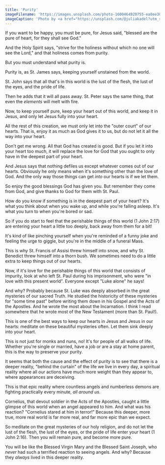 ```yaml
---
title: 'Purity'
imageFilename: 'https://images.unsplash.com/photo-1600464920755-ea8ee301fc99?ixlib=rb-1.2.1&ixid=MnwxMjA3fDB8MHxwaG90by1wYWdlfHx8fGVufDB8fHx8&auto=format&fit=crop&w=1039&q=80'
imageCaption: 'Photo by <a href="https://unsplash.com/@juliakadel?utm_source=unsplash&utm_medium=referral&utm_content=creditCopyText">Julia Kadel</a> on <a href="https://unsplash.com/?utm_source=unsplash&utm_medium=referral&utm_content=creditCopyText">Unsplash</a>'
---
```


If you want to be happy, you must be pure, for Jesus said, "blessed are the pure of heart, for they shall see God."

And the Holy Spirit says, "strive for the holiness without which no one will see the Lord," and that holiness comes from purity.

But you must understand what purity is.

Purity is, as St. James says, keeping yourself unstained from the world.

St. John says that all that's in this world is the lust of the flesh, the lust of the eyes, and the pride of life.

Then he adds that it will all pass away. St. Peter says the same thing, that even the *elements* will melt with fire.

Now, to keep yourself pure, keep your heart out of this world, and keep it in Jesus, and only let Jesus fully into your heart.

All the rest of this creation, we must only let into the "outer court" of our hearts. That is, enjoy it as much as God gives it to us, but do not let it all the way into your heart.

Don't get me wrong. All that God has created is good. But if you let it into your heart too much, it will replace the love for God that you ought to only have in the deepest part of your heart.

And Jesus says that nothing defiles us except whatever comes out of our hearts. Obviously he only means when it's something other than the love of God. And the only way those things can get *into* our hearts is if we let them.

So enjoy the good blessings God has given you. But remember they come from God, and give thanks to God for them with St. Paul.

How do you know if something is in the deepest part of your heart? It's what you think about when you wake up, and while you're falling asleep. It's what you turn to when you're bored or sad.

So if you do start to feel that the perishable things of this world (1 John 2:17) are entering your heart a little too deeply, back away from them for a bit!

It's kind of like pinching yourself when you're reminded of a funny joke and feeling the urge to giggle, but you're in the middle of a funeral Mass.

This is why St. Francis of Assisi threw himself into snow, and why St. Benedict threw himself into a thorn bush. We sometimes need to do a little extra to keep things out of our hearts.

Now, if it's love for the perishable things of this world that consists of impurity, look at who left St. Paul during his imprisonment, who were "in love with this present world". Everyone except "Luke alone" he says!

And why? Probably because St. Luke was deeply absorbed in the great mysteries of our sacred Truth. He studied the historicity of these mysteries for "some time past" before writing them down in his Gospel and the Acts of the Apostles. And he wrote the most about the Incarnation. I think I read somewhere that he wrote most of the New Testament (more than St. Paul!).

This is one of the best ways to keep our hearts in Jesus and Jesus in our hearts: meditate on these beautiful mysteries often. Let them sink deeply into your heart.

This is not just for monks and nuns, no! It's for people of all walks of life. Whether you're single or married, have a job or are a stay at home parent, this is the way to preserve your purity.

It seems that both the cause and the effect of purity is to see that there is a deeper reality, "behind the curtain" of the life we live in every day, a spiritual reality where all our actions have much more weight than they appear to, where appearances are deceiving.

This is that epic reality where countless angels and numberless demons are fighting practically every minute, *all around us*.

Cornelius, that devout soldier in the Acts of the Apostles, caught a little glimpse of this world when an angel appeared to him. And what was his reaction? "Cornelius stared at him in terror!" Because this deeper, more true, more real world is far more real, and far more epic than we expect.

So meditate on the great mysteries of our holy religion, and do not let the lust of the flesh, the lust of the eyes, or the pride of life enter your heart (1 John 2:16). Then you will remain pure, and become more pure.

You will be like the Blessed Virgin Mary and the Blessed Saint Joseph, who *never* had such a terrified reaction to seeing angels. And why? Because they *always* lived in this deeper reality.

